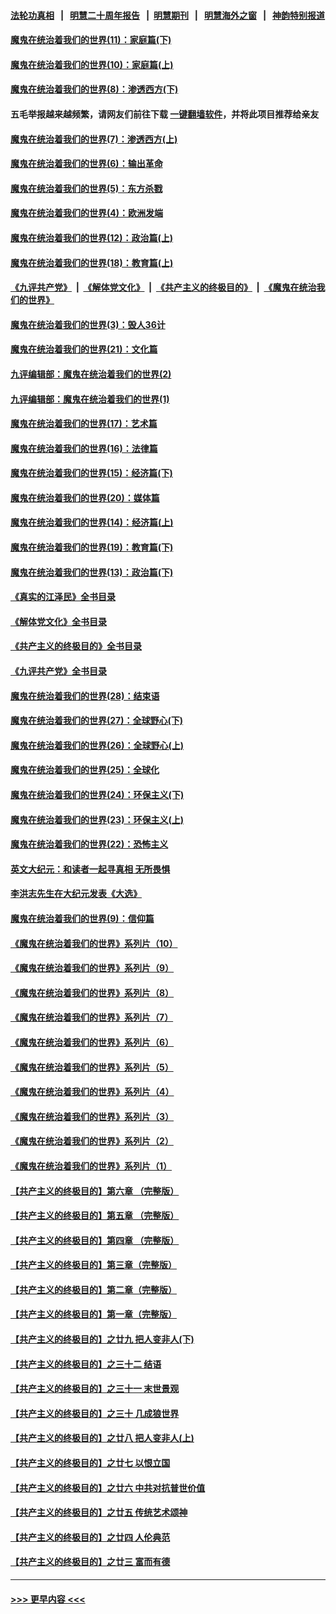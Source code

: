 #### [法轮功真相](https://github.com/gfw-breaker/truth/blob/master/README.md?t=0) &nbsp;&nbsp;|&nbsp;&nbsp; [明慧二十周年报告](https://github.com/gfw-breaker/mh-reports/blob/master/README.md?t=0) &nbsp;&nbsp;|&nbsp;&nbsp;[明慧期刊](https://github.com/gfw-breaker/mh-qikan) &nbsp;&nbsp;|&nbsp;&nbsp; [明慧海外之窗](https://github.com/gfw-breaker/mh-news/blob/master/README.md?t=0) &nbsp;&nbsp;|&nbsp;&nbsp; [神韵特别报道](https://github.com/gfw-breaker/mh-news/blob/master/shenyun.md?t=0)
#### [魔鬼在统治着我们的世界(11)：家庭篇(下)](../pages/nsc422/n10440961.md?t=11292001) 
#### [魔鬼在统治着我们的世界(10)：家庭篇(上)](../pages/nsc422/n10435448.md?t=11292001) 
#### [魔鬼在统治着我们的世界(8)：渗透西方(下)](../pages/nsc422/n10429603.md?t=11292001) 
#### 五毛举报越来越频繁，请网友们前往下载 [一键翻墙软件](https://github.com/gfw-breaker/ssr-accounts)，并将此项目推荐给亲友
#### [魔鬼在统治着我们的世界(7)：渗透西方(上)](../pages/nsc422/n10426013.md?t=11292001) 
#### [魔鬼在统治着我们的世界(6)：输出革命](../pages/nsc422/n10421536.md?t=11292001) 
#### [魔鬼在统治着我们的世界(5)：东方杀戮](../pages/nsc422/n10417707.md?t=11292001) 
#### [魔鬼在统治着我们的世界(4)：欧洲发端](../pages/nsc422/n10414890.md?t=11292001) 
#### [魔鬼在统治着我们的世界(12)：政治篇(上)](../pages/nsc422/n10444576.md?t=11292001) 
#### [魔鬼在统治着我们的世界(18)：教育篇(上)](../pages/nsc422/n10526970.md?t=11292001) 
#### [《九评共产党》](https://github.com/begood0513/9ping.md/blob/master/README.md) &nbsp;|&nbsp; [《解体党文化》](../../../../jtdwh.md/blob/master/README.md)  &nbsp;|&nbsp; [《共产主义的终极目的》](../../../../gczydzjmd.md/blob/master/README.md) &nbsp;|&nbsp; [《魔鬼在统治我们的世界》](../../../../mgztzwmdsj.md/blob/master/README.md) 
#### [魔鬼在统治着我们的世界(3)：毁人36计](../pages/nsc422/n10411583.md?t=11292001) 
#### [魔鬼在统治着我们的世界(21)：文化篇](../pages/nsc422/n10597706.md?t=11292001) 
#### [九评编辑部：魔鬼在统治着我们的世界(2)](../pages/nsc422/n10410036.md?t=11292001) 
#### [九评编辑部：魔鬼在统治着我们的世界(1)](../pages/nsc422/n10406825.md?t=11292001) 
#### [魔鬼在统治着我们的世界(17)：艺术篇](../pages/nsc422/n10499093.md?t=11292001) 
#### [魔鬼在统治着我们的世界(16)：法律篇](../pages/nsc422/n10485969.md?t=11292001) 
#### [魔鬼在统治着我们的世界(15)：经济篇(下)](../pages/nsc422/n10469975.md?t=11292001) 
#### [魔鬼在统治着我们的世界(20)：媒体篇](../pages/nsc422/n10586579.md?t=11292001) 
#### [魔鬼在统治着我们的世界(14)：经济篇(上)](../pages/nsc422/n10457370.md?t=11292001) 
#### [魔鬼在统治着我们的世界(19)：教育篇(下)](../pages/nsc422/n10564808.md?t=11292001) 
#### [魔鬼在统治着我们的世界(13)：政治篇(下)](../pages/nsc422/n10448270.md?t=11292001) 
#### [《真实的江泽民》全书目录](../pages/nsc422/n13721399.md?t=11292001) 
#### [《解体党文化》全书目录](../pages/nsc422/n13721157.md?t=11292001) 
#### [《共产主义的终极目的》全书目录](../pages/nsc422/n13721048.md?t=11292001) 
#### [《九评共产党》全书目录](../pages/nsc422/n13708085.md?t=11292001) 
#### [魔鬼在统治着我们的世界(28)：结束语](../pages/nsc422/n10936246.md?t=11292001) 
#### [魔鬼在统治着我们的世界(27)：全球野心(下)](../pages/nsc422/n10928319.md?t=11292001) 
#### [魔鬼在统治着我们的世界(26)：全球野心(上)](../pages/nsc422/n10900318.md?t=11292001) 
#### [魔鬼在统治着我们的世界(25)：全球化](../pages/nsc422/n10788205.md?t=11292001) 
#### [魔鬼在统治着我们的世界(24)：环保主义(下)](../pages/nsc422/n10695307.md?t=11292001) 
#### [魔鬼在统治着我们的世界(23)：环保主义(上)](../pages/nsc422/n10688613.md?t=11292001) 
#### [魔鬼在统治着我们的世界(22)：恐怖主义](../pages/nsc422/n10614727.md?t=11292001) 
#### [英文大纪元：和读者一起寻真相 无所畏惧](../pages/nsc422/n12542027.md?t=11292001) 
#### [李洪志先生在大纪元发表《大选》](../pages/nsc422/n12534746.md?t=11292001) 
#### [魔鬼在统治着我们的世界(9)：信仰篇](../pages/nsc422/n10432159.md?t=11292001) 
#### [《魔鬼在统治着我们的世界》系列片（10）](../pages/nsc422/n12292670.md?t=11292001) 
#### [《魔鬼在统治着我们的世界》系列片（9）](../pages/nsc422/n12290859.md?t=11292001) 
#### [《魔鬼在统治着我们的世界》系列片（8）](../pages/nsc422/n12287445.md?t=11292001) 
#### [《魔鬼在统治着我们的世界》系列片（7）](../pages/nsc422/n12283425.md?t=11292001) 
#### [《魔鬼在统治着我们的世界》系列片（6）](../pages/nsc422/n12282314.md?t=11292001) 
#### [《魔鬼在统治着我们的世界》系列片（5）](../pages/nsc422/n12281419.md?t=11292001) 
#### [《魔鬼在统治着我们的世界》系列片（4）](../pages/nsc422/n12274024.md?t=11292001) 
#### [《魔鬼在统治着我们的世界》系列片（3）](../pages/nsc422/n12271322.md?t=11292001) 
#### [《魔鬼在统治着我们的世界》系列片（2）](../pages/nsc422/n12269049.md?t=11292001) 
#### [《魔鬼在统治着我们的世界》系列片（1）](../pages/nsc422/n12267575.md?t=11292001) 
#### [【共产主义的终极目的】第六章 （完整版）](../pages/nsc422/n11428913.md?t=11292001) 
#### [【共产主义的终极目的】第五章 （完整版）](../pages/nsc422/n11428912.md?t=11292001) 
#### [【共产主义的终极目的】第四章 （完整版）](../pages/nsc422/n11428907.md?t=11292001) 
#### [【共产主义的终极目的】第三章（完整版）](../pages/nsc422/n11428848.md?t=11292001) 
#### [【共产主义的终极目的】第二章（完整版）](../pages/nsc422/n11428831.md?t=11292001) 
#### [【共产主义的终极目的】第一章（完整版）](../pages/nsc422/n11417651.md?t=11292001) 
#### [【共产主义的终极目的】之廿九 把人变非人(下)](../pages/nsc422/n11344140.md?t=11292001) 
#### [【共产主义的终极目的】之三十二 结语](../pages/nsc422/n11360535.md?t=11292001) 
#### [【共产主义的终极目的】之三十一 末世景观](../pages/nsc422/n11351129.md?t=11292001) 
#### [【共产主义的终极目的】之三十 几成狼世界](../pages/nsc422/n11348280.md?t=11292001) 
#### [【共产主义的终极目的】之廿八 把人变非人(上)](../pages/nsc422/n11340492.md?t=11292001) 
#### [【共产主义的终极目的】之廿七 以恨立国](../pages/nsc422/n11336944.md?t=11292001) 
#### [【共产主义的终极目的】之廿六 中共对抗普世价值](../pages/nsc422/n11324785.md?t=11292001) 
#### [【共产主义的终极目的】之廿五 传统艺术颂神](../pages/nsc422/n11296396.md?t=11292001) 
#### [【共产主义的终极目的】之廿四 人伦典范](../pages/nsc422/n11296397.md?t=11292001) 
#### [【共产主义的终极目的】之廿三 富而有德](../pages/nsc422/n11283598.md?t=11292001) 

----
#### [ >>> 更早内容 <<< ](../indexes/nsc422-earlier.md)
